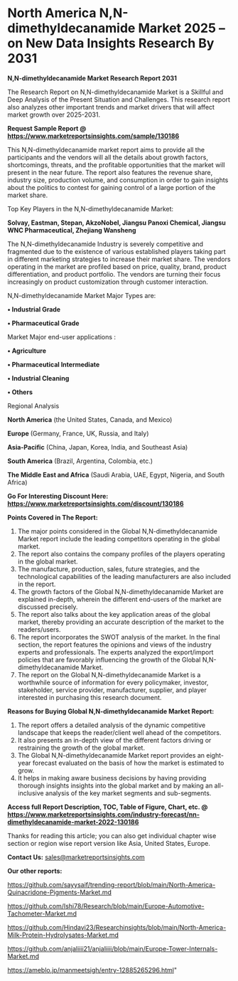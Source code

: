 # North America N,N-dimethyldecanamide Market 2025 – on New Data Insights Research By 2031

<strong>N,N-dimethyldecanamide Market Research Report 2031</strong>

The Research Report on N,N-dimethyldecanamide Market is a Skillful and Deep Analysis of the Present Situation and Challenges. This research report also analyzes other important trends and market drivers that will affect market growth over 2025-2031.

<strong>Request Sample Report @ <a href=https://www.marketreportsinsights.com/sample/130186>https://www.marketreportsinsights.com/sample/130186</a></strong>

This N,N-dimethyldecanamide market report aims to provide all the participants and the vendors will all the details about growth factors, shortcomings, threats, and the profitable opportunities that the market will present in the near future. The report also features the revenue share, industry size, production volume, and consumption in order to gain insights about the politics to contest for gaining control of a large portion of the market share.

Top Key Players in the N,N-dimethyldecanamide Market:

<strong>Solvay, Eastman, Stepan, AkzoNobel, Jiangsu Panoxi Chemical, Jiangsu WNC Pharmaceutical, Zhejiang Wansheng</strong>

The N,N-dimethyldecanamide Industry is severely competitive and fragmented due to the existence of various established players taking part in different marketing strategies to increase their market share. The vendors operating in the market are profiled based on price, quality, brand, product differentiation, and product portfolio. The vendors are turning their focus increasingly on product customization through customer interaction.

N,N-dimethyldecanamide Market Major Types are:

<strong>• Industrial Grade

• Pharmaceutical Grade</strong>

Market Major end-user applications :

<strong>• Agriculture

• Pharmaceutical Intermediate

• Industrial Cleaning

• Others</strong>

Regional Analysis

</u><strong><b>North America</b></strong> (the United States, Canada, and Mexico)

<strong><b>Europe </b></strong>(Germany, France, UK, Russia, and Italy)

<strong><b>Asia-Pacific</b></strong> (China, Japan, Korea, India, and Southeast Asia)

<strong><b>South America</b></strong> (Brazil, Argentina, Colombia, etc.)

<strong><b>The Middle East and Africa</b></strong> (Saudi Arabia, UAE, Egypt, Nigeria, and South Africa)

<strong>Go For Interesting Discount Here: <a href=https://www.marketreportsinsights.com/discount/130186>https://www.marketreportsinsights.com/discount/130186</a></strong>

<strong>Points Covered in The Report:</strong>
<ol>
  <li>The major points considered in the Global N,N-dimethyldecanamide Market report include the leading competitors operating in the global market.</li>
  <li>The report also contains the company profiles of the players operating in the global market.</li>
  <li>The manufacture, production, sales, future strategies, and the technological capabilities of the leading manufacturers are also included in the report.</li>
  <li>The growth factors of the Global N,N-dimethyldecanamide Market are explained in-depth, wherein the different end-users of the market are discussed precisely.</li>
  <li>The report also talks about the key application areas of the global market, thereby providing an accurate description of the market to the readers/users.</li>
  <li>The report incorporates the SWOT analysis of the market. In the final section, the report features the opinions and views of the industry experts and professionals. The experts analyzed the export/import policies that are favorably influencing the growth of the Global N,N-dimethyldecanamide Market.</li>
  <li>The report on the Global N,N-dimethyldecanamide Market is a worthwhile source of information for every policymaker, investor, stakeholder, service provider, manufacturer, supplier, and player interested in purchasing this research document.</li>
</ol>
<strong>Reasons for Buying Global N,N-dimethyldecanamide Market Report:</strong>

<ol>
  <li>The report offers a detailed analysis of the dynamic competitive landscape that keeps the reader/client well ahead of the competitors.</li>
  <li>It also presents an in-depth view of the different factors driving or restraining the growth of the global market.</li>
  <li>The Global N,N-dimethyldecanamide Market report provides an eight-year forecast evaluated on the basis of how the market is estimated to grow.</li>
  <li>It helps in making aware business decisions by having providing thorough insights insights into the global market and by making an all-inclusive analysis of the key market segments and sub-segments.</li>
</ol>
<strong>Access full Report Description, TOC, Table of Figure, Chart, etc. @ <a href=https://www.marketreportsinsights.com/industry-forecast/nn-dimethyldecanamide-market-2022-130186>https://www.marketreportsinsights.com/industry-forecast/nn-dimethyldecanamide-market-2022-130186</a></strong>


Thanks for reading this article; you can also get individual chapter wise section or region wise report version like Asia, United States, Europe.

<strong>Contact Us:</strong>
sales@marketreportsinsights.com

<strong>Our other reports:</strong>

<a href=https://github.com/sayysaif/trending-report/blob/main/North-America-Quinacridone-Pigments-Market.md>https://github.com/sayysaif/trending-report/blob/main/North-America-Quinacridone-Pigments-Market.md</a>

<a href=https://github.com/Ishi78/Research/blob/main/Europe-Automotive-Tachometer-Market.md>https://github.com/Ishi78/Research/blob/main/Europe-Automotive-Tachometer-Market.md</a>

<a href=https://github.com/Hindavi23/Researchinsights/blob/main/North-America-Milk-Protein-Hydrolysates-Market.md>https://github.com/Hindavi23/Researchinsights/blob/main/North-America-Milk-Protein-Hydrolysates-Market.md</a>

<a href=https://github.com/anjaliiii21/anjaliiii/blob/main/Europe-Tower-Internals-Market.md>https://github.com/anjaliiii21/anjaliiii/blob/main/Europe-Tower-Internals-Market.md</a>

<a href=https://ameblo.jp/manmeetsigh/entry-12885265296.html>https://ameblo.jp/manmeetsigh/entry-12885265296.html</a>"
